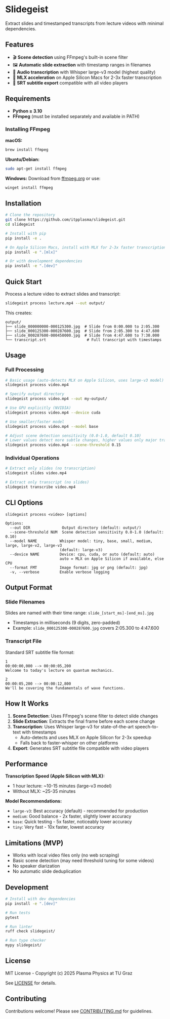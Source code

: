 # Slidegeist

Extract slides and timestamped transcripts from lecture videos with minimal dependencies.

## Features

- 🎬 **Scene detection** using FFmpeg's built-in scene filter
- 🖼️ **Automatic slide extraction** with timestamp ranges in filenames
- 🎤 **Audio transcription** with Whisper large-v3 model (highest quality)
- 🚀 **MLX acceleration** on Apple Silicon Macs for 2-3x faster transcription
- 📝 **SRT subtitle export** compatible with all video players

## Requirements

- **Python ≥ 3.10**
- **FFmpeg** (must be installed separately and available in PATH)

### Installing FFmpeg

**macOS:**
```bash
brew install ffmpeg
```

**Ubuntu/Debian:**
```bash
sudo apt-get install ffmpeg
```

**Windows:**
Download from [ffmpeg.org](https://ffmpeg.org/download.html) or use:
```bash
winget install ffmpeg
```

## Installation

```bash
# Clone the repository
git clone https://github.com/itpplasma/slidegeist.git
cd slidegeist

# Install with pip
pip install -e .

# On Apple Silicon Macs, install with MLX for 2-3x faster transcription
pip install -e ".[mlx]"

# Or with development dependencies
pip install -e ".[dev]"
```

## Quick Start

Process a lecture video to extract slides and transcript:

```bash
slidegeist process lecture.mp4 --out output/
```

This creates:
```
output/
├── slide_000000000-000125300.jpg  # Slide from 0:00.000 to 2:05.300
├── slide_000125300-000287600.jpg  # Slide from 2:05.300 to 4:47.600
├── slide_000287600-000450000.jpg  # Slide from 4:47.600 to 7:30.000
└── transcript.srt                  # Full transcript with timestamps
```

## Usage

### Full Processing

```bash
# Basic usage (auto-detects MLX on Apple Silicon, uses large-v3 model)
slidegeist process video.mp4

# Specify output directory
slidegeist process video.mp4 --out my-output/

# Use GPU explicitly (NVIDIA)
slidegeist process video.mp4 --device cuda

# Use smaller/faster model
slidegeist process video.mp4 --model base

# Adjust scene detection sensitivity (0.0-1.0, default 0.10)
# Lower values detect more subtle changes, higher values only major transitions
slidegeist process video.mp4 --scene-threshold 0.15
```

### Individual Operations

```bash
# Extract only slides (no transcription)
slidegeist slides video.mp4

# Extract only transcript (no slides)
slidegeist transcribe video.mp4
```

## CLI Options

```
slidegeist process <video> [options]

Options:
  --out DIR              Output directory (default: output/)
  --scene-threshold NUM  Scene detection sensitivity 0.0-1.0 (default: 0.10)
  --model NAME          Whisper model: tiny, base, small, medium, large, large-v2, large-v3
                        (default: large-v3)
  --device NAME         Device: cpu, cuda, or auto (default: auto)
                        auto = MLX on Apple Silicon if available, else CPU
  --format FMT          Image format: jpg or png (default: jpg)
  -v, --verbose         Enable verbose logging
```

## Output Format

### Slide Filenames

Slides are named with their time range: `slide_[start_ms]-[end_ms].jpg`

- Timestamps in milliseconds (9 digits, zero-padded)
- Example: `slide_000125300-000287600.jpg` covers 2:05.300 to 4:47.600

### Transcript File

Standard SRT subtitle file format:
```srt
1
00:00:00,000 --> 00:00:05,200
Welcome to today's lecture on quantum mechanics.

2
00:00:05,200 --> 00:00:12,800
We'll be covering the fundamentals of wave functions.
```

## How It Works

1. **Scene Detection**: Uses FFmpeg's scene filter to detect slide changes
2. **Slide Extraction**: Extracts the final frame before each scene change
3. **Transcription**: Uses Whisper large-v3 for state-of-the-art speech-to-text with timestamps
   - Auto-detects and uses MLX on Apple Silicon for 2-3x speedup
   - Falls back to faster-whisper on other platforms
4. **Export**: Generates SRT subtitle file compatible with video players

## Performance

**Transcription Speed (Apple Silicon with MLX):**
- 1 hour lecture: ~10-15 minutes (large-v3 model)
- Without MLX: ~25-35 minutes

**Model Recommendations:**
- `large-v3`: Best accuracy (default) - recommended for production
- `medium`: Good balance - 2x faster, slightly lower accuracy
- `base`: Quick testing - 5x faster, noticeably lower accuracy
- `tiny`: Very fast - 10x faster, lowest accuracy

## Limitations (MVP)

- Works with local video files only (no web scraping)
- Basic scene detection (may need threshold tuning for some videos)
- No speaker diarization
- No automatic slide deduplication

## Development

```bash
# Install with dev dependencies
pip install -e ".[dev]"

# Run tests
pytest

# Run linter
ruff check slidegeist/

# Run type checker
mypy slidegeist/
```

## License

MIT License - Copyright (c) 2025 Plasma Physics at TU Graz

See [LICENSE](LICENSE) for details.

## Contributing

Contributions welcome! Please see [CONTRIBUTING.md](CONTRIBUTING.md) for guidelines.
